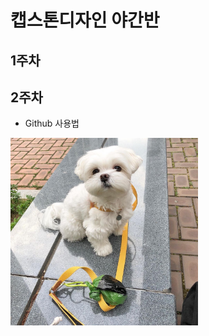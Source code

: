 # 캡스톤디자인 야간반

## 1주차

## 2주차
  - Github 사용법

<img width="300" height="300" src="./png/재롱이.jpeg"></img>
